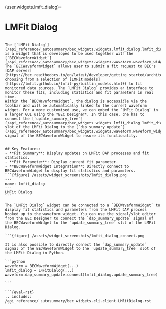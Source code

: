 (user.widgets.lmfit_dialog)=

# LMFit Dialog

````{tab} Overview

The [`LMFit Dialog`](/api_reference/_autosummary/bec_widgets.widgets.lmfit_dialog.lmfit_dialog.LMFitDialog) is a widget that is developed to be used together with the [`BECWaveformWidget`](/api_reference/_autosummary/bec_widgets.widgets.waveform.waveform_widget.BECWaveformWidget). The `BECWaveformWidget` allows user to submit a fit request to BEC's [DAP server](https://bec.readthedocs.io/en/latest/developer/getting_started/architecture.html) choosing from a selection of [LMFit models](https://lmfit.github.io/lmfit-py/builtin_models.html#) to fit monitored data sources. The `LMFit Dialog` provides an interface to monitor these fits, including statistics and fit parameters in real time. 
Within the `BECWaveformWidget`, the dialog is accessible via the toolbar and will be automatically linked to the current waveform widget. For a more customised use, we can embed the `LMFit Dialog` in a larger GUI using the *BEC Designer*. In this case, one has to connect the [`update_summary_tree`](/api_reference/_autosummary/bec_widgets.widgets.lmfit_dialog.lmfit_dialog.LMFitDialog.rst#bec_widgets.widgets.lmfit_dialog.lmfit_dialog.LMFitDialog.update_summary_tree) slot of the LMFit Dialog to the [`dap_summary_update`](/api_reference/_autosummary/bec_widgets.widgets.waveform.waveform_widget.BECWaveformWidget.rst#bec_widgets.widgets.waveform.waveform_widget.BECWaveformWidget.dap_summary_update) signal of the BECWaveformWidget to ensure its functionality. 


## Key Features:
- **Fit Summary**: Display updates on LMFit DAP processes and fit statistics.
- **Fit Parameter**: Display current fit parameter.
- **BECWaveformWidget Integration**: Directly connect to BECWaveformWidget to display fit statistics and parameters.
```{figure} /assets/widget_screenshots/lmfit_dialog.png
---
name: lmfit_dialog
---
LMFit Dialog
```
````
````{tab} Connect in BEC Designer
The `LMFit Dialog` widget can be connected to a `BECWaveformWidget` to display fit statistics and parameters from the LMFit DAP process hooked up to the waveform widget. You can use the signal/slot editor from the BEC Designer to connect the `dap_summary_update` signal of the BECWaveformWidget to the `update_summary_tree` slot of the LMFit Dialog. 

```{figure} /assets/widget_screenshots/lmfit_dialog_connect.png
````
````{tab} Connect in Python
It is also possible to directly connect the `dap_summary_update` signal of the BECWaveformWidget to the `update_summary_tree` slot of the LMFit Dialog in Python.

```python
waveform = BECWaveformWidget(...)
lmfit_dialog = LMFitDialog(...)
waveform.dap_summary_update.connect(lmfit_dialog.update_summary_tree)

```
````
````{tab} API
```{eval-rst} 
.. include:: /api_reference/_autosummary/bec_widgets.cli.client.LMFitDialog.rst
```
````









